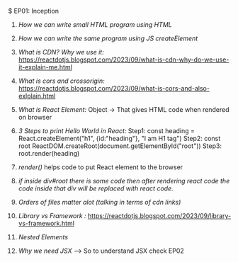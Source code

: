 $ EP01: Inception

1. *How we can write small HTML program using HTML*
2. *How we can write the same program using JS createElement*

2. *What is CDN? Why we use it:* https://reactdotjs.blogspot.com/2023/09/what-is-cdn-why-do-we-use-it-explain-me.html

3. *What is cors and crossorigin:* https://reactdotjs.blogspot.com/2023/09/what-is-cors-and-also-exlplain.html

4. *What is React Element:* Object -> That gives HTML code when rendered on browser

5. *3 Steps to print Hello World in React:*
    Step1: const heading = React.createElement("h1", {id:"heading"}, "I am H1 tag")
    Step2: const root ReactDOM.createRoot(document.getElementById("root"))
    Step3: root.render(heading)

6. *render()* helps code to put React element to the browser

7. *if inside div#root there is some code then after rendering react code the code inside that div will be replaced with react code.*

8. *Orders of files matter alot (talking in terms of cdn links)*

9. *Library vs Framework :* https://reactdotjs.blogspot.com/2023/09/library-vs-framework.html

10. *Nested Elements*

11. *Why we need JSX*
    --> So to understand JSX check EP02
